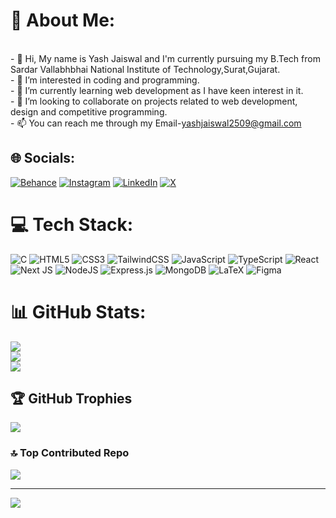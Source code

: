 # 💫 About Me:
<br>- 👋 Hi, My name is Yash Jaiswal and I'm currently pursuing my B.Tech from Sardar Vallabhbhai National Institute of Technology,Surat,Gujarat.
<br>- 👀 I’m interested in coding and programming.
<br>- 🌱 I’m currently learning web development as I have keen interest in it.
<br>- 💞️ I’m looking to collaborate on projects related to web development, design and competitive programming. 
<br>- 📫 You can reach me through my Email-<a href="mailto:yashjaiswal2509@gmail.com">yashjaiswal2509@gmail.com</a>


## 🌐 Socials:
[![Behance](https://img.shields.io/badge/Behance-1769ff?logo=behance&logoColor=white)](https://behance.net/yashjaiswal2509) [![Instagram](https://img.shields.io/badge/Instagram-%23E4405F.svg?logo=Instagram&logoColor=white)](https://instagram.com/Yashja2509) [![LinkedIn](https://img.shields.io/badge/LinkedIn-%230077B5.svg?logo=linkedin&logoColor=white)](https://linkedin.com/in/yash-jaiswal-aaa8112ab) [![X](https://img.shields.io/badge/X-black.svg?logo=X&logoColor=white)](https://x.com/YashJaiswa50855) 

# 💻 Tech Stack:
![C](https://img.shields.io/badge/c-%2300599C.svg?style=for-the-badge&logo=c&logoColor=white) 
![HTML5](https://img.shields.io/badge/html5-%23E34F26.svg?style=for-the-badge&logo=html5&logoColor=white) 
![CSS3](https://img.shields.io/badge/css3-%231572B6.svg?style=for-the-badge&logo=css3&logoColor=white)
![TailwindCSS](https://img.shields.io/badge/tailwindcss-%2338B2AC.svg?style=for-the-badge&logo=tailwind-css&logoColor=white) 
![JavaScript](https://img.shields.io/badge/javascript-%23323330.svg?style=for-the-badge&logo=javascript&logoColor=%23F7DF1E) 
![TypeScript](https://img.shields.io/badge/typescript-%23007ACC.svg?style=for-the-badge&logo=typescript&logoColor=white) 
![React](https://img.shields.io/badge/react-%2320232a.svg?style=for-the-badge&logo=react&logoColor=%2361DAFB) 
![Next JS](https://img.shields.io/badge/Next-black?style=for-the-badge&logo=next.js&logoColor=white) 
![NodeJS](https://img.shields.io/badge/node.js-6DA55F?style=for-the-badge&logo=node.js&logoColor=white)
![Express.js](https://img.shields.io/badge/express.js-%23404d59.svg?style=for-the-badge&logo=express&logoColor=%2361DAFB)
![MongoDB](https://img.shields.io/badge/MongoDB-%234ea94b.svg?style=for-the-badge&logo=mongodb&logoColor=white)
![LaTeX](https://img.shields.io/badge/latex-%23008080.svg?style=for-the-badge&logo=latex&logoColor=white) 
![Figma](https://img.shields.io/badge/figma-%23F24E1E.svg?style=for-the-badge&logo=figma&logoColor=white)


# 📊 GitHub Stats:
![](https://github-readme-stats.vercel.app/api?username=Yash-jaiswal2509&theme=react&hide_border=false&include_all_commits=false&count_private=false)<br/>
![](https://github-readme-streak-stats.herokuapp.com/?user=Yash-jaiswal2509&theme=react&hide_border=false)<br/>
![](https://github-readme-stats.vercel.app/api/top-langs/?username=Yash-jaiswal2509&theme=react&hide_border=false&include_all_commits=false&count_private=false&layout=compact)

## 🏆 GitHub Trophies
![](https://github-profile-trophy.vercel.app/?username=Yash-jaiswal2509&theme=monokai&no-frame=false&no-bg=true&margin-w=4)

### 🔝 Top Contributed Repo
![](https://github-contributor-stats.vercel.app/api?username=Yash-jaiswal2509&limit=5&theme=nord&combine_all_yearly_contributions=true)

---
[![](https://visitcount.itsvg.in/api?id=Yash-jaiswal2509&icon=0&color=0)](https://visitcount.itsvg.in)

<!-- Proudly created with GPRM ( https://gprm.itsvg.in ) -->
